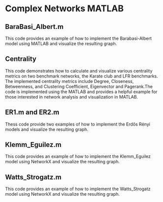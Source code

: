 # Complex Networks MATLAB

## BaraBasi_Albert.m  
This code provides an example of how to implement the Barabasi-Albert model using MATLAB and visualize the resulting graph.  

## Centrality  
This code demonstrates how to calculate and visualize various centrality metrics on two benchmark networks, the Karate club and LFR benchmarks. The implemented centrality metrics include Degree, Closeness, Betweenness, and Clustering Coefficient, Eigenvector and Pagerank.The code is implemented using the MATLAB and provides a helpful example for those interested in network analysis and visualization in MATLAB.

## ER1.m and ER2.m
Thess code provide two examples of how to implement the Erdős Rényi models and visualize the resulting graph.  

## Klemm_Eguilez.m  
This code provides an example of how to implement the Klemm_Eguilez model using NetworkX and visualize the resulting graph.  

## Watts_Strogatz.m  
This code provides an example of how to implement the Watts_Strogatz model using NetworkX and visualize the resulting graph.  
